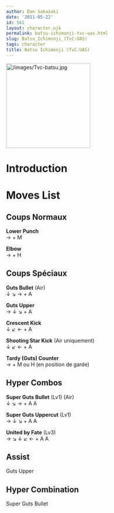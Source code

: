 ```yaml
---
author: Dan Sakazaki
date: '2011-05-22'
id: 561
layout: character.njk
permalink: batsu-ichimonji-tvc-uas.html
slug: Batsu_Ichimonji_(TvC:UAS)
tags: character
title: Batsu Ichimonji (TvC:UAS)
---
```


<img src="/images/Tvc-batsu.jpg" title="/images/Tvc-batsu.jpg"
width="230" alt="/images/Tvc-batsu.jpg" />  

# Introduction

# Moves List

## Coups Normaux

**Lower Punch**  
→ + M

**Elbow**  
→ + H

## Coups Spéciaux

**Guts Bullet** (Air)  
↓ ↘ → + A

**Guts Upper**  
→ ↓ ↘ + A

**Crescent Kick**  
↓ ↙ ← + A

**Shooting Star Kick** (Air uniquement)  
↓ ↙ ← + A

**Tardy (Guts) Counter**  
→ + M ou H (en position de garde)

## Hyper Combos

**Super Guts Bullet** (Lv1) (Air)  
↓ ↘ → + A A

**Super Guts Uppercut** (Lv1)  
→ ↓ ↘ + A A

**United by Fate** (Lv3)  
→ ↘ ↓ ↙ ← + A A

## Assist

Guts Upper

## Hyper Combination

Super Guts Bullet
